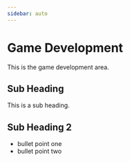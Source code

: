 ```yaml
---
sidebar: auto
---
```


# Game Development
This is the game development area.

## Sub Heading  
This is a sub heading.

## Sub Heading 2

- bullet point one
- bullet point two
